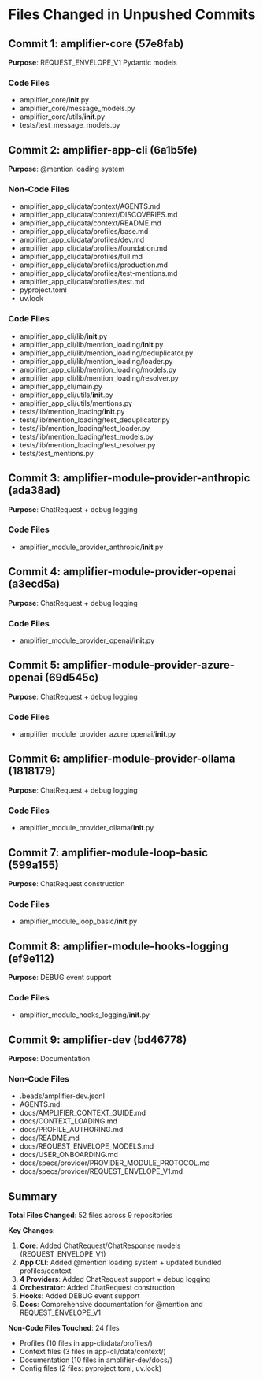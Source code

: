 # Files Changed in Unpushed Commits

## Commit 1: amplifier-core (57e8fab)
**Purpose**: REQUEST_ENVELOPE_V1 Pydantic models

### Code Files
- amplifier_core/__init__.py
- amplifier_core/message_models.py
- amplifier_core/utils/__init__.py
- tests/test_message_models.py

## Commit 2: amplifier-app-cli (6a1b5fe)
**Purpose**: @mention loading system

### Non-Code Files
- amplifier_app_cli/data/context/AGENTS.md
- amplifier_app_cli/data/context/DISCOVERIES.md
- amplifier_app_cli/data/context/README.md
- amplifier_app_cli/data/profiles/base.md
- amplifier_app_cli/data/profiles/dev.md
- amplifier_app_cli/data/profiles/foundation.md
- amplifier_app_cli/data/profiles/full.md
- amplifier_app_cli/data/profiles/production.md
- amplifier_app_cli/data/profiles/test-mentions.md
- amplifier_app_cli/data/profiles/test.md
- pyproject.toml
- uv.lock

### Code Files
- amplifier_app_cli/lib/__init__.py
- amplifier_app_cli/lib/mention_loading/__init__.py
- amplifier_app_cli/lib/mention_loading/deduplicator.py
- amplifier_app_cli/lib/mention_loading/loader.py
- amplifier_app_cli/lib/mention_loading/models.py
- amplifier_app_cli/lib/mention_loading/resolver.py
- amplifier_app_cli/main.py
- amplifier_app_cli/utils/__init__.py
- amplifier_app_cli/utils/mentions.py
- tests/lib/mention_loading/__init__.py
- tests/lib/mention_loading/test_deduplicator.py
- tests/lib/mention_loading/test_loader.py
- tests/lib/mention_loading/test_models.py
- tests/lib/mention_loading/test_resolver.py
- tests/test_mentions.py

## Commit 3: amplifier-module-provider-anthropic (ada38ad)
**Purpose**: ChatRequest + debug logging

### Code Files
- amplifier_module_provider_anthropic/__init__.py

## Commit 4: amplifier-module-provider-openai (a3ecd5a)
**Purpose**: ChatRequest + debug logging

### Code Files
- amplifier_module_provider_openai/__init__.py

## Commit 5: amplifier-module-provider-azure-openai (69d545c)
**Purpose**: ChatRequest + debug logging

### Code Files
- amplifier_module_provider_azure_openai/__init__.py

## Commit 6: amplifier-module-provider-ollama (1818179)
**Purpose**: ChatRequest + debug logging

### Code Files
- amplifier_module_provider_ollama/__init__.py

## Commit 7: amplifier-module-loop-basic (599a155)
**Purpose**: ChatRequest construction

### Code Files
- amplifier_module_loop_basic/__init__.py

## Commit 8: amplifier-module-hooks-logging (ef9e112)
**Purpose**: DEBUG event support

### Code Files
- amplifier_module_hooks_logging/__init__.py

## Commit 9: amplifier-dev (bd46778)
**Purpose**: Documentation

### Non-Code Files
- .beads/amplifier-dev.jsonl
- AGENTS.md
- docs/AMPLIFIER_CONTEXT_GUIDE.md
- docs/CONTEXT_LOADING.md
- docs/PROFILE_AUTHORING.md
- docs/README.md
- docs/REQUEST_ENVELOPE_MODELS.md
- docs/USER_ONBOARDING.md
- docs/specs/provider/PROVIDER_MODULE_PROTOCOL.md
- docs/specs/provider/REQUEST_ENVELOPE_V1.md

## Summary

**Total Files Changed**: 52 files across 9 repositories

**Key Changes**:
1. **Core**: Added ChatRequest/ChatResponse models (REQUEST_ENVELOPE_V1)
2. **App CLI**: Added @mention loading system + updated bundled profiles/context
3. **4 Providers**: Added ChatRequest support + debug logging
4. **Orchestrator**: Added ChatRequest construction
5. **Hooks**: Added DEBUG event support
6. **Docs**: Comprehensive documentation for @mention and REQUEST_ENVELOPE_V1

**Non-Code Files Touched**: 24 files
- Profiles (10 files in app-cli/data/profiles/)
- Context files (3 files in app-cli/data/context/)
- Documentation (10 files in amplifier-dev/docs/)
- Config files (2 files: pyproject.toml, uv.lock)
